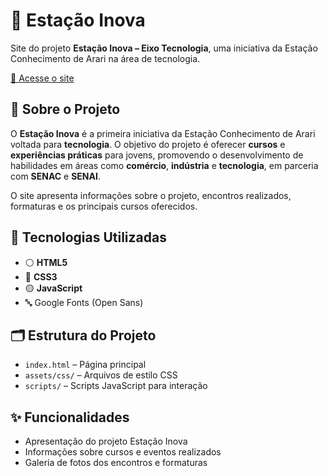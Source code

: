 # 🚉 Estação Inova

Site do projeto **Estação Inova – Eixo Tecnologia**, uma iniciativa da Estação Conhecimento de Arari na área de tecnologia.

[🔗 Acesse o site](https://emnuelht.github.io/estacao_inova.io/)

## 📘 Sobre o Projeto

O **Estação Inova** é a primeira iniciativa da Estação Conhecimento de Arari voltada para **tecnologia**. O objetivo do projeto é oferecer **cursos** e **experiências práticas** para jovens, promovendo o desenvolvimento de habilidades em áreas como **comércio**, **indústria** e **tecnologia**, em parceria com **SENAC** e **SENAI**.

O site apresenta informações sobre o projeto, encontros realizados, formaturas e os principais cursos oferecidos.

## 🧰 Tecnologias Utilizadas

- ⚪ **HTML5**
- 🔵 **CSS3**
- 🟡 **JavaScript**
- 🔤 Google Fonts (Open Sans)

## 🗂️ Estrutura do Projeto

- `index.html` – Página principal
- `assets/css/` – Arquivos de estilo CSS
- `scripts/` – Scripts JavaScript para interação

## ✨ Funcionalidades

- Apresentação do projeto Estação Inova
- Informações sobre cursos e eventos realizados
- Galeria de fotos dos encontros e formaturas

